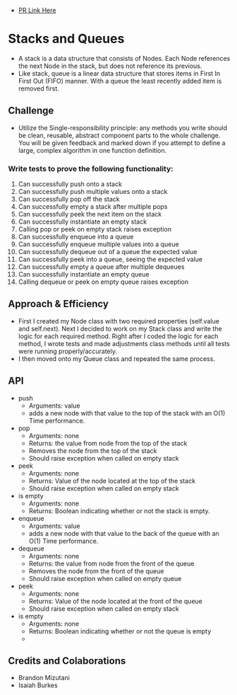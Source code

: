 - [PR Link Here](https://github.com/ponceedi000/data-structures-and-algorithms/pull/24)

# Stacks and Queues
- A stack is a data structure that consists of Nodes. Each Node references the next Node in the stack, but does not reference its previous.
- Like stack, queue is a linear data structure that stores items in First In First Out (FIFO) manner. With a queue the least recently added item is removed first.

## Challenge
- Utilize the Single-responsibility principle: any methods you write should be clean, reusable, abstract component parts to the whole challenge. You will be given feedback and marked down if you attempt to define a large, complex algorithm in one function definition.

### Write tests to prove the following functionality:

1. Can successfully push onto a stack
2. Can successfully push multiple values onto a stack
3. Can successfully pop off the stack
4. Can successfully empty a stack after multiple pops
5. Can successfully peek the next item on the stack
6. Can successfully instantiate an empty stack
7. Calling pop or peek on empty stack raises exception
8. Can successfully enqueue into a queue
9. Can successfully enqueue multiple values into a queue
10. Can successfully dequeue out of a queue the expected value
11. Can successfully peek into a queue, seeing the expected value
12. Can successfully empty a queue after multiple dequeues
13. Can successfully instantiate an empty queue
14. Calling dequeue or peek on empty queue raises exception

## Approach & Efficiency
- First I created my Node class with two required properties (self.value and self.next). Next I decided to work on my Stack class and write the logic for each required method. Right after I coded the logic for each method, I wrote tests and made adjustments class methods until all tests were running properly/accurately.
- I then moved onto my Queue class and repeated the same process.

## API
- push
  * Arguments: value
  * adds a new node with that value to the top of the stack with an O(1) Time performance.
- pop
  * Arguments: none
  * Returns: the value from node from the top of the stack
  * Removes the node from the top of the stack
  * Should raise exception when called on empty stack
- peek
  * Arguments: none
  * Returns: Value of the node located at the top of the stack
  * Should raise exception when called on empty stack
- is empty
  * Arguments: none
  * Returns: Boolean indicating whether or not the stack is empty.
- enqueue
  * Arguments: value
  * adds a new node with that value to the back of the queue with an O(1) Time performance.
- dequeue
  * Arguments: none
  * Returns: the value from node from the front of the queue
  * Removes the node from the front of the queue
  * Should raise exception when called on empty queue
- peek
  * Arguments: none
  * Returns: Value of the node located at the front of the queue
  * Should raise exception when called on empty stack
- is empty
  * Arguments: none
  * Returns: Boolean indicating whether or not the queue is empty
  *
## Credits and Colaborations
- Brandon Mizutani
- Isaiah Burkes



